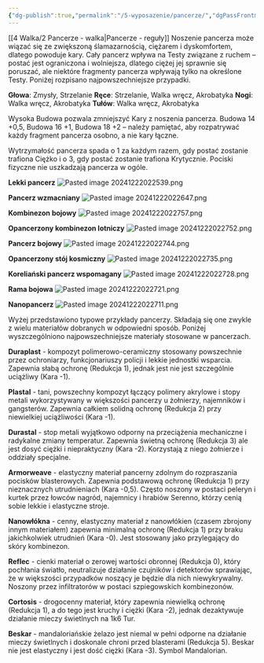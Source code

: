 ```yaml
---
{"dg-publish":true,"permalink":"/5-wyposazenie/pancerze/","dgPassFrontmatter":true}
---
```


 [[4 Walka/2 Pancerze - walka\|Pancerze - reguły]]
Noszenie pancerza może wiązać się ze zwiększoną ślamazarnością, ciężarem i dyskomfortem, dlatego powoduje kary. Cały pancerz wpływa na Testy związane z ruchem – postać jest ograniczona i wolniejsza, dlatego ciężej jej sprawnie się poruszać, ale niektóre fragmenty pancerza wpływają tylko na określone Testy. Poniżej rozpisano najpowszechniejsze przypadki.

**Głowa**: Zmysły, Strzelanie
**Ręce**: Strzelanie, Walka wręcz, Akrobatyka
**Nogi**: Walka wręcz, Akrobatyka
**Tułów**: Walka wręcz, Akrobatyka

Wysoka Budowa pozwala zmniejszyć Kary z noszenia pancerza. Budowa 14 +0,5, Budowa 16 +1, Budowa 18 +2 – należy pamiętać, aby rozpatrywać każdy fragment pancerza osobno, a nie kary łączne.

Wytrzymałość pancerza spada o 1 za każdym razem, gdy postać zostanie trafiona Ciężko i o 3, gdy postać zostanie trafiona Krytycznie. Pociski fizyczne nie uszkadzają pancerza w ogóle.

**Lekki pancerz**
![Pasted image 20241222022539.png](/img/user/6%20Obrazy/Pasted%20image%2020241222022539.png)

**Pancerz wzmacniany**
![Pasted image 20241222022647.png](/img/user/6%20Obrazy/Pasted%20image%2020241222022647.png)

**Kombinezon bojowy**
![Pasted image 20241222022757.png](/img/user/6%20Obrazy/Pasted%20image%2020241222022757.png)

**Opancerzony kombinezon lotniczy**
![Pasted image 20241222022752.png](/img/user/6%20Obrazy/Pasted%20image%2020241222022752.png)

**Pancerz bojowy**
![Pasted image 20241222022744.png](/img/user/6%20Obrazy/Pasted%20image%2020241222022744.png)

**Opancerzony stój kosmiczny**
![Pasted image 20241222022735.png](/img/user/6%20Obrazy/Pasted%20image%2020241222022735.png)

**Koreliański pancerz wspomagany**
![Pasted image 20241222022728.png](/img/user/6%20Obrazy/Pasted%20image%2020241222022728.png)

**Rama bojowa**
![Pasted image 20241222022721.png](/img/user/6%20Obrazy/Pasted%20image%2020241222022721.png)

**Nanopancerz**
![Pasted image 20241222022711.png](/img/user/6%20Obrazy/Pasted%20image%2020241222022711.png)

Wyżej przedstawiono typowe przykłady pancerzy. Składają się one zwykle z wielu materiałów dobranych w odpowiedni sposób. Poniżej wyszczególniono najpowszechniejsze materiały stosowane w pancerzach.

**Duraplast** - kompozyt polimerowo-ceramiczny stosowany powszechnie przez ochroniarzy, funkcjonariuszy policji i lekkie jednostki wsparcia. Zapewnia słabą ochronę (Redukcja 1), jednak jest nie jest szczególnie uciążliwy (Kara -1).

**Plastal** - tani, powszechny kompozyt łączący polimery akrylowe i stopy metali wykorzystywany w większości pancerzy u żołnierzy, najemników i gangsterów. Zapewnia całkiem solidną ochronę (Redukcja 2) przy niewielkiej uciążliwości (Kara -1).

**Durastal** - stop metali wyjątkowo odporny na przeciążenia mechaniczne i radykalne zmiany temperatur. Zapewnia świetną ochronę (Redukcja 3) ale jest dosyć ciężki i niepraktyczny (Kara -2). Korzystają z niego żołnierze i oddziały specjalne.

**Armorweave** - elastyczny materiał pancerny zdolnym do rozpraszania pocisków blasterowych. Zapewnia podstawową ochronę (Redukcja 1) przy nieznacznych utrudnieniach (Kara -0,5). Często noszony w postaci peleryn i kurtek przez łowców nagród, najemnicy i hrabiów Serenno, którzy cenią sobie lekkie i elastyczne stroje.

**Nanowłókna** - cenny, elastyczny materiał z nanowłókien (czasem zbrojony innym materiałem) zapewnia minimalną ochronę (Redukcja 1) przy braku jakichkolwiek utrudnień (Kara -0). Jest stosowany jako przylegający do skóry kombinezon.

**Reflec** - cienki materiał o zerowej wartości obronnej (Redukcja 0), który pochłania światło, neutralizuje działanie czujników i detektorów sprawiając, że w większości przypadków noszący je będzie dla nich niewykrywalny. Noszony przez infiltratorów w postaci szpiegowskich kombinezonów.

**Cortosis** - drogocenny materiał, który zapewnia niewielką ochronę (Redukcja 1), a do tego jest kruchy i ciężki (Kara -2), jednak dezaktywuje działanie mieczy świetlnych na 1k6 Tur.

**Beskar** - mandaloriańskie żelazo jest niemal w pełni odporne na działanie mieczy świetlnych i doskonale chroni przed blasterami (Redukcja 5). Beskar nie jest elastyczny i jest dość ciężki (Kara -3). Symbol Mandalorian.